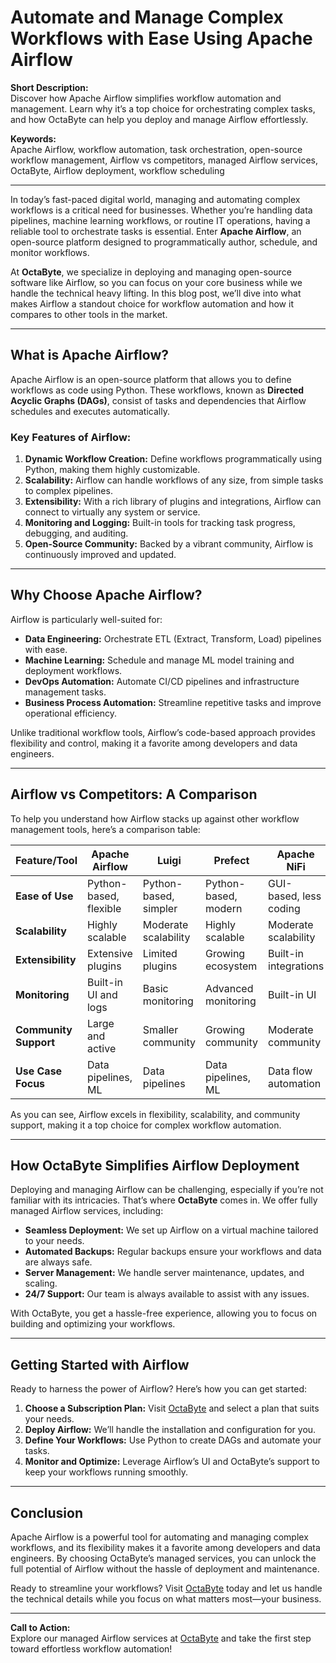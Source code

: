 # Automate and Manage Complex Workflows with Ease Using Apache Airflow  

**Short Description:**  
Discover how Apache Airflow simplifies workflow automation and management. Learn why it’s a top choice for orchestrating complex tasks, and how OctaByte can help you deploy and manage Airflow effortlessly.  

**Keywords:**  
Apache Airflow, workflow automation, task orchestration, open-source workflow management, Airflow vs competitors, managed Airflow services, OctaByte, Airflow deployment, workflow scheduling  

---

In today’s fast-paced digital world, managing and automating complex workflows is a critical need for businesses. Whether you’re handling data pipelines, machine learning workflows, or routine IT operations, having a reliable tool to orchestrate tasks is essential. Enter **Apache Airflow**, an open-source platform designed to programmatically author, schedule, and monitor workflows.  

At **OctaByte**, we specialize in deploying and managing open-source software like Airflow, so you can focus on your core business while we handle the technical heavy lifting. In this blog post, we’ll dive into what makes Airflow a standout choice for workflow automation and how it compares to other tools in the market.  

---

## What is Apache Airflow?  

Apache Airflow is an open-source platform that allows you to define workflows as code using Python. These workflows, known as **Directed Acyclic Graphs (DAGs)**, consist of tasks and dependencies that Airflow schedules and executes automatically.  

### Key Features of Airflow:  
1. **Dynamic Workflow Creation:** Define workflows programmatically using Python, making them highly customizable.  
2. **Scalability:** Airflow can handle workflows of any size, from simple tasks to complex pipelines.  
3. **Extensibility:** With a rich library of plugins and integrations, Airflow can connect to virtually any system or service.  
4. **Monitoring and Logging:** Built-in tools for tracking task progress, debugging, and auditing.  
5. **Open-Source Community:** Backed by a vibrant community, Airflow is continuously improved and updated.  

---

## Why Choose Apache Airflow?  

Airflow is particularly well-suited for:  
- **Data Engineering:** Orchestrate ETL (Extract, Transform, Load) pipelines with ease.  
- **Machine Learning:** Schedule and manage ML model training and deployment workflows.  
- **DevOps Automation:** Automate CI/CD pipelines and infrastructure management tasks.  
- **Business Process Automation:** Streamline repetitive tasks and improve operational efficiency.  

Unlike traditional workflow tools, Airflow’s code-based approach provides flexibility and control, making it a favorite among developers and data engineers.  

---

## Airflow vs Competitors: A Comparison  

To help you understand how Airflow stacks up against other workflow management tools, here’s a comparison table:  

| Feature/Tool          | Apache Airflow          | Luigi                   | Prefect                 | Apache NiFi             |  
|------------------------|-------------------------|-------------------------|-------------------------|-------------------------|  
| **Ease of Use**        | Python-based, flexible  | Python-based, simpler   | Python-based, modern    | GUI-based, less coding  |  
| **Scalability**        | Highly scalable         | Moderate scalability    | Highly scalable         | Moderate scalability    |  
| **Extensibility**      | Extensive plugins       | Limited plugins         | Growing ecosystem       | Built-in integrations   |  
| **Monitoring**         | Built-in UI and logs    | Basic monitoring        | Advanced monitoring     | Built-in UI             |  
| **Community Support**  | Large and active        | Smaller community       | Growing community       | Moderate community      |  
| **Use Case Focus**     | Data pipelines, ML      | Data pipelines          | Data pipelines, ML      | Data flow automation    |  

As you can see, Airflow excels in flexibility, scalability, and community support, making it a top choice for complex workflow automation.  

---

## How OctaByte Simplifies Airflow Deployment  

Deploying and managing Airflow can be challenging, especially if you’re not familiar with its intricacies. That’s where **OctaByte** comes in. We offer fully managed Airflow services, including:  

- **Seamless Deployment:** We set up Airflow on a virtual machine tailored to your needs.  
- **Automated Backups:** Regular backups ensure your workflows and data are always safe.  
- **Server Management:** We handle server maintenance, updates, and scaling.  
- **24/7 Support:** Our team is always available to assist with any issues.  

With OctaByte, you get a hassle-free experience, allowing you to focus on building and optimizing your workflows.  

---

## Getting Started with Airflow  

Ready to harness the power of Airflow? Here’s how you can get started:  

1. **Choose a Subscription Plan:** Visit [OctaByte](https://octabyte.io) and select a plan that suits your needs.  
2. **Deploy Airflow:** We’ll handle the installation and configuration for you.  
3. **Define Your Workflows:** Use Python to create DAGs and automate your tasks.  
4. **Monitor and Optimize:** Leverage Airflow’s UI and OctaByte’s support to keep your workflows running smoothly.  

---

## Conclusion  

Apache Airflow is a powerful tool for automating and managing complex workflows, and its flexibility makes it a favorite among developers and data engineers. By choosing OctaByte’s managed services, you can unlock the full potential of Airflow without the hassle of deployment and maintenance.  

Ready to streamline your workflows? Visit [OctaByte](https://octabyte.io) today and let us handle the technical details while you focus on what matters most—your business.  

--- 

**Call to Action:**  
Explore our managed Airflow services at [OctaByte](https://octabyte.io) and take the first step toward effortless workflow automation!